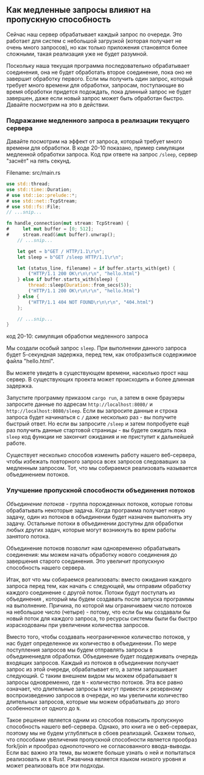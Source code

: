 ## Как медленные запросы влияют на пропускную способность

Сейчас наш сервер обрабатывает каждый запрос по очереди. Это работает для систем
с небольшой загрузкой (которая получает не очень много запросов), но как только
приложения становятся более сложными, такая реализация уже не будет разумной.

Поскольку наша текущая программа последовательно обрабатывает соединения, она не будет
обработать второе соединение, пока оно не завершит обработку первого. Если мы
получить один запрос, который требует много времени для обработки, запросам,
поступающие во время обработки придется подождать, пока длинный запрос не будет
завершен, даже если новый запрос может быть обработан быстро. Давайте посмотрим
на это в действии.

### Подражание медленного запроса в реализации текущего сервера

Давайте посмотрим на эффект от запроса, который требует много времени для обработки.
В коде 20-10 показано, пример симуляции медленной обработки запроса. Код при ответе
на запрос `/sleep`, сервер "заснёт" на пять секунд.

<span class="filename">Filename: src/main.rs</span>

```rust
use std::thread;
use std::time::Duration;
# use std::io::prelude::*;
# use std::net::TcpStream;
# use std::fs::File;
// ...snip...

fn handle_connection(mut stream: TcpStream) {
#     let mut buffer = [0; 512];
#     stream.read(&mut buffer).unwrap();
    // ...snip...

    let get = b"GET / HTTP/1.1\r\n";
    let sleep = b"GET /sleep HTTP/1.1\r\n";

    let (status_line, filename) = if buffer.starts_with(get) {
        ("HTTP/1.1 200 OK\r\n\r\n", "hello.html")
    } else if buffer.starts_with(sleep) {
        thread::sleep(Duration::from_secs(5));
        ("HTTP/1.1 200 OK\r\n\r\n", "hello.html")
    } else {
        ("HTTP/1.1 404 NOT FOUND\r\n\r\n", "404.html")
    };

    // ...snip...
}
```

<span class="caption">код 20-10: симуляция обработки медленного запроса</span>

Мы создали особый запрос `sleep`. При выполнении данного запроса будет 5-секундная
задержка, перед тем, как отобразиться содержимое файла "hello.html".

Вы можете увидеть в существующем времени, насколько прост наш сервер. В существующих проекта
может происходить и более длинная задержка.

Запустите программу приказом `cargo run`, а затем в окне браузеры запросите данные
по адресам `http://localhost:8080/` и `http://localhost:8080/sleep`. Если вы запросите
данные и строка запроса будет начинаться с `/` даже несколько раз - вы получите
быстрый ответ. Но если вы запросите `/sleep` и затем попробуете ещё раз получить
данные стартовой страницы - вы будете ожидать пока `sleep` код функции не закончит
ожидания и не приступит к дальнейшей работе.

Существует несколько способов изменить работу нашего веб-сервера, чтобы избежать
повторного запроса всех запросов следовавших за медленным запросом. Тот, что мы
собираемся реализовать называется объединением потоков.

### Улучшение пропускной способности объединения потоков

*Объединение потоков* - группа порожденных потоков, которые готовы обрабатывать некоторые
задача. Когда программа получает новую задачу, один из потоков в объединении будет
назначен выполнять эту задачу. Остальные потоки в объединении доступны для обработки
любых других задач, которые могут возникнуть во врем работы занятого потока.

Объединение потоков позволит нам одновременно обрабатывать соединения: мы можем начать
обработку нового соединения до завершения старого соединения. Это увеличит
пропускную способность нашего сервера.

Итак, вот что мы собираемся реализовать: вместо ожидания каждого запроса
перед тем, как начать с следующей, мы отправим обработку каждого
соединение с другой поток. Потоки будут поступать из объединения , который мы будем создавать
после запуска программы на выполнение. Причина, по которой мы ограничиваем
число потоков на небольшое число (четыре) - потому, что если бы мы создавали бы
новый поток для каждого запроса, то ресурсы системы были бы быстро израсходованы
при увеличении количества запросов.

Вместо того, чтобы создавать неограниченное количество потоков, у нас будет определенное
их количество в объединении. По мере поступления запросов мы будем отправлять запросы в
объединениедля обработки. Объединение будет поддерживать очередь входящих запросов. Каждый из
потоков в объединении получает запрос из этой очереди, обрабатывает его, а затем запрашивает
следующий. С таким внешнем видом мы можем обрабатывает `N` запросы одновременно, где
`N` - количество потоков. Эта все равно означает, что длительные запросы `N` могут
привести к резервному воспроизведению запросов в очереди, но мы увеличили количество
длительных запросов, которые мы можем обрабатывать до этого особенности от одного до `N`.

Такое решение является одним из способов повысить пропускную способность нашего
веб-сервера. Однако, это книга не о веб-серверах, поэтому мы не будем углубляться
в сбоев реализаций. Скажем только, что способами увеличения пропускной способности
является прообраз fork/join и прообраз однопоточного не согласованного ввода-выводы. Если
вас важно эта тема, вы можете больше узнать о ней и попытаться реализовать их
в Rust. Ржавчина является языком низкого уровня и может реализовать все эти подходы.
